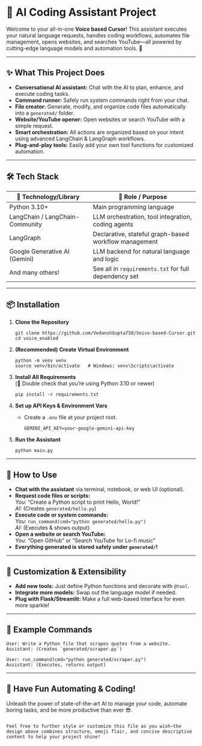 
# 🤖 AI Coding Assistant Project

Welcome to your all-in-one **Voice based Cursor**! This assistant executes your natural language requests, handles coding workflows, automates file management, opens websites, and searches YouTube—all powered by cutting-edge language models and automation tools. 🚀

---

## ✨ What This Project Does

- **Conversational AI assistant:** Chat with the AI​ to plan, enhance, and execute coding tasks.
- **Command runner:** Safely run system commands right from your chat.
- **File creator:** Generate, modify, and organize code files automatically into a `generated/` folder.
- **Website/YouTube opener:** Open websites or search YouTube with a simple request.
- **Smart orchestration:** All actions are organized based on your intent using advanced LangChain & LangGraph workflows.
- **Plug-and-play tools:** Easily add your own tool functions for customized automation.

---

## 🛠️ Tech Stack

| 🚩 Technology/Library           | 🌟 Role / Purpose                                     |
| ------------------------------   | ----------------------------------------------------- |
| Python 3.10+                     | Main programming language                             |
| LangChain / LangChain-Community  | LLM orchestration, tool integration, coding agents    |
| LangGraph                        | Declarative, stateful graph-based workflow management |
| Google Generative AI (Gemini)    | LLM backend for natural language and logic            |
| And many others!                 | See all in `requirements.txt` for full dependency set |

---

## 📦 Installation

1. **Clone the Repository**
   ```
   git clone https://github.com/VedanshGupta750/Voice-based-Cursor.git
   cd voice_enabled
   ```

2. **(Recommended) Create Virtual Environment**
   ```
   python -m venv venv
   source venv/bin/activate   # Windows: venv\Scripts\activate
   ```

3. **Install All Requirements**  
   (👀 Double check that you’re using Python 3.10 or newer)
   ```
   pip install -r requirements.txt
   ```

4. **Set up API Keys & Environment Vars**
   - Create a `.env` file at your project root.
     ```
     GEMINI_API_KEY=your-google-gemini-api-key
     ```

5. **Run the Assistant**
   ```
   python main.py
   ```

---

## 🤝 How to Use

- **Chat with the assistant** via terminal, notebook, or web UI (optional).
- **Request code files or scripts:**  
  *You:* “Create a Python script to print Hello, World!”  
  *AI:* (Creates `generated/hello.py`)
- **Execute code or system commands:**  
  *You:* `run_command(cmd="python generated/hello.py")`  
  *AI:* (Executes & shows output)
- **Open a website or search YouTube:**  
  *You:* “Open GitHub” or “Search YouTube for Lo-fi music”
- **Everything generated is stored safely under `generated/`!**

---

## 📝 Customization & Extensibility

- **Add new tools:** Just define Python functions and decorate with `@tool`.
- **Integrate more models:** Swap out the language model if needed.
- **Plug with Flask/Streamlit:** Make a full web-based interface for even more sparkle!

---


## 📜 Example Commands

```
User: Write a Python file that scrapes quotes from a website.
Assistant: (Creates `generated/scraper.py`)

User: run_command(cmd="python generated/scraper.py")
Assistant: (Executes, returns output)
```

---

## 🎉 Have Fun Automating & Coding!
Unleash the power of state-of-the-art AI to manage your code, automate boring tasks, and be more productive than ever 😎.




```

Feel free to further style or customize this file as you wish—the design above combines structure, emoji flair, and concise descriptive content to help your project shine!
